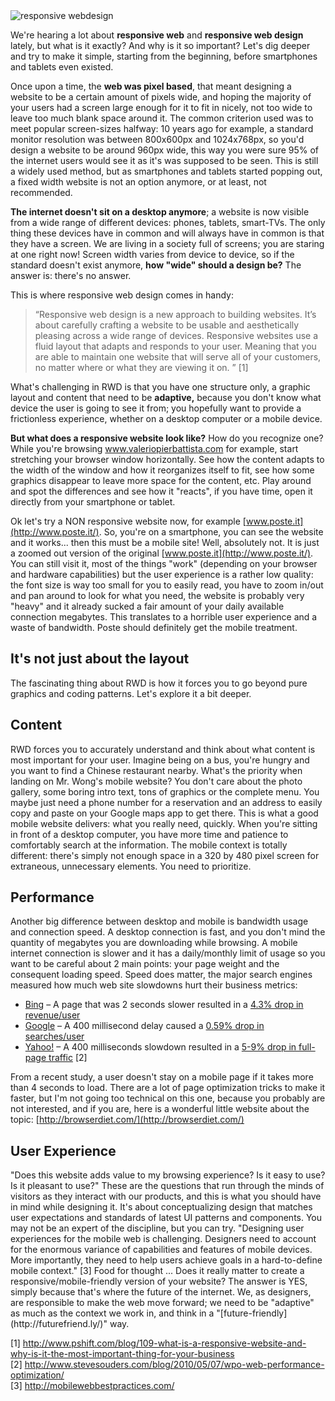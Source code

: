 <img alt="responsive webdesign" src="/images/blog/responsive-webdesign.png" class="cover" />

We're hearing a lot about **responsive web** and **responsive web design** lately, but what is it exactly? And why is it so important?  Let's dig deeper and try to make it simple, starting from the beginning, before smartphones and tablets even existed.

Once upon a time, the **web was pixel based**, that meant designing a website to be a certain amount of pixels wide, and hoping the majority of your users had a screen large enough for it to fit in nicely, not too wide to leave too much blank space around it. The common criterion used was to meet popular screen-sizes halfway:  10 years ago for example,  a standard monitor resolution was between 800x600px and 1024x768px, so you'd design a website to be around 960px wide, this way  you were sure 95% of the internet users would see it as it's was supposed to be seen. This is still a widely used method, but as smartphones and tablets started popping out, a fixed width website is not an option anymore, or at least, not recommended.
<!--more-->

**The internet doesn't sit on a desktop anymore**; a website is now visible from a wide range of different devices: phones, tablets, smart-TVs. The only thing these devices have in common and will always have in common is that they have a screen. We are living in a society full of screens; you are staring at one right now! Screen width varies from device to device, so if the standard doesn't exist anymore, **how "wide" should a design be?** The answer is: there's no answer.

This is where responsive web design comes in handy:
<blockquote>
“Responsive web design is a new approach to building websites. It’s about carefully crafting a website to be usable and aesthetically pleasing across a wide range of devices. Responsive websites use a fluid layout that adapts and responds to your user. Meaning that you are able to maintain one website that will serve all of your customers, no matter where or what they are viewing it on. ” [1]
</blockquote>

What's challenging in RWD is that you have one structure only, a graphic layout and content that need to be **adaptive,** because you don't know what device the user is going to see it from; you hopefully want to provide a frictionless experience, whether on a desktop computer or a mobile device.

**But what does a responsive website look like?** How do you recognize one? While you're browsing <a href="http://www.valeriopierbattista.com" target="_blank">www.valeriopierbattista.com</a> for example, start stretching your browser window horizontally. See how the content adapts to the width of the window and how it reorganizes itself to fit, see how some graphics disappear to leave more space for the content, etc. Play around and spot the differences and see how it "reacts", if you have time, open it directly from your smartphone or tablet.

Ok let's try a NON responsive website now, for example [www.poste.it](http://www.poste.it/). So, you're on a smartphone, you can see the website and it works... then this must be a mobile site! Well, absolutely not. It is just a zoomed out version of the original  [www.poste.it](http://www.poste.it/). You can still visit it, most of the things "work" (depending on your browser and hardware capabilities) but the user experience is a rather low quality: the font size is way too small for you to easily read, you have to zoom in/out and pan around to look for what you need, the website is probably very "heavy" and it already sucked a fair amount of your daily available connection megabytes. This translates to a horrible user experience and a waste of bandwidth. Poste should definitely get the mobile treatment. <b> </b>

<h2>It's not just about the layout</h2> The fascinating thing about RWD is how it forces you to go beyond pure graphics and coding patterns. Let's explore it a bit deeper.

<h2>Content</h2> RWD forces you to accurately understand and think about what content is most important for your user. Imagine being on a bus, you're hungry and you want to find a Chinese restaurant nearby. What's the priority when landing on Mr. Wong's mobile website? You don't care about the photo gallery, some boring intro text, tons of graphics or the complete menu. You maybe just need a phone number for a reservation and an address to easily copy and paste on your Google maps app to get there. This is what a good mobile website delivers: what you really need, quickly. When you're sitting in front of a desktop computer, you have more time and patience to comfortably search at the information. The mobile context is totally different: there's simply not enough space in a 320 by 480 pixel screen for extraneous, unnecessary elements. You need to prioritize.

<h2>Performance</h2> Another big difference between desktop and mobile is bandwidth usage and connection speed. A desktop connection is fast, and you don't mind the quantity of megabytes you are downloading while browsing. A mobile internet connection is slower and it has a daily/monthly limit of usage so you want to be careful about 2 main points: your page weight and the consequent loading speed. Speed does matter, the major search engines measured how much web site slowdowns hurt their business metrics:


- [Bing](http://bing.com/) – A page that was 2 seconds slower resulted in a [4.3% drop in revenue/user](http://en.oreilly.com/velocity2009/public/schedule/detail/8523)
- [Google](http://www.google.com/) – A 400 millisecond delay caused a [0.59% drop in searches/user](http://en.oreilly.com/velocity2009/public/schedule/detail/8523)
- [Yahoo!](http://www.yahoo.com/) – A 400 milliseconds slowdown resulted in a [5-9% drop in full-page traffic](http://slideshare.net/stoyan/dont-make-me-wait-or-building-highperformance-web-applications) [2]

From a recent study, a user doesn't stay on a mobile page if it takes more than 4 seconds to load. There are a lot of page optimization tricks to make it faster, but I'm not going too technical on this one, because you probably are not interested, and if you are, here is a wonderful little website about the topic: [http://browserdiet.com/](http://browserdiet.com/)


<h2>User Experience</h2> "Does this website adds value to my browsing experience? Is it easy to use? Is it pleasant to use?" These are the questions that run through the minds of visitors as they interact with our products, and this is what you should have in mind while designing it. It's about conceptualizing design that matches user expectations and standards of latest UI patterns and components. You may not be an expert of the discipline, but you can try. "Designing user experiences for the mobile web is challenging. Designers need to account for the enormous variance of capabilities and features of mobile devices. More importantly, they need to help users achieve goals in a hard-to-define mobile context." [3] Food for thought ... Does it really matter to create a responsive/mobile-friendly version of your website? The answer is YES, simply because that's where the future of the internet. We, as designers, are responsible to make the web move forward; we need to be "adaptive" as much as the context we work in, and think in a "[future-friendly](http://futurefriend.ly/)" way.

[1] <a href="http://www.pshift.com/blog/109-what-is-a-responsive-website-and-why-is-it-the-most-important-thing-for-your-business" target="_blank">http://www.pshift.com/blog/109-what-is-a-responsive-website-and-why-is-it-the-most-important-thing-for-your-business</a><br>
[2] <a href="http://www.stevesouders.com/blog/2010/05/07/wpo-web-performance-optimization/" target="_blank">http://www.stevesouders.com/blog/2010/05/07/wpo-web-performance-optimization/</a><br>
[3] <a href="http://mobilewebbestpractices.com/" target="_blank">http://mobilewebbestpractices.com/</a>
